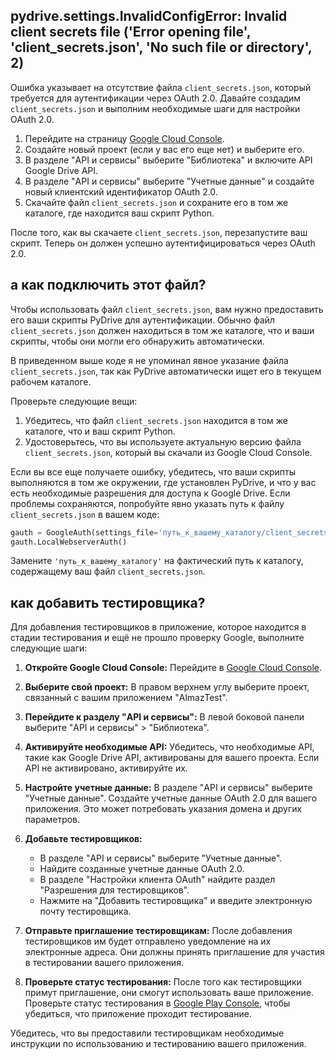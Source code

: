 ## pydrive.settings.InvalidConfigError: Invalid client secrets file ('Error opening file', 'client_secrets.json', 'No such file or directory', 2)

Ошибка указывает на отсутствие файла `client_secrets.json`, который требуется для аутентификации через OAuth 2.0. Давайте создадим `client_secrets.json` и выполним необходимые шаги для настройки OAuth 2.0.

1. Перейдите на страницу [Google Cloud Console](https://console.cloud.google.com/).
2. Создайте новый проект (если у вас его еще нет) и выберите его.
3. В разделе "API и сервисы" выберите "Библиотека" и включите API Google Drive API.
4. В разделе "API и сервисы" выберите "Учетные данные" и создайте новый клиентский идентификатор OAuth 2.0.
5. Скачайте файл `client_secrets.json` и сохраните его в том же каталоге, где находится ваш скрипт Python.

После того, как вы скачаете `client_secrets.json`, перезапустите ваш скрипт. Теперь он должен успешно аутентифицироваться через OAuth 2.0.

## а как подключить этот файл?

Чтобы использовать файл `client_secrets.json`, вам нужно предоставить его ваши скрипты PyDrive для аутентификации. Обычно файл `client_secrets.json` должен находиться в том же каталоге, что и ваши скрипты, чтобы они могли его обнаружить автоматически.

В приведенном выше коде я не упоминал явное указание файла `client_secrets.json`, так как PyDrive автоматически ищет его в текущем рабочем каталоге.

Проверьте следующие вещи:

1. Убедитесь, что файл `client_secrets.json` находится в том же каталоге, что и ваш скрипт Python.
2. Удостоверьтесь, что вы используете актуальную версию файла `client_secrets.json`, который вы скачали из Google Cloud Console.

Если вы все еще получаете ошибку, убедитесь, что ваши скрипты выполняются в том же окружении, где установлен PyDrive, и что у вас есть необходимые разрешения для доступа к Google Drive. Если проблемы сохраняются, попробуйте явно указать путь к файлу `client_secrets.json` в вашем коде:

```python
gauth = GoogleAuth(settings_file='путь_к_вашему_каталогу/client_secrets.json')
gauth.LocalWebserverAuth()
```

Замените `'путь_к_вашему_каталогу'` на фактический путь к каталогу, содержащему ваш файл `client_secrets.json`.


## как добавить тестировщика?

Для добавления тестировщиков в приложение, которое находится в стадии тестирования и ещё не прошло проверку Google, выполните следующие шаги:

1. **Откройте Google Cloud Console:**
   Перейдите в [Google Cloud Console](https://console.cloud.google.com/).

2. **Выберите свой проект:**
   В правом верхнем углу выберите проект, связанный с вашим приложением "AlmazTest".

3. **Перейдите к разделу "API и сервисы":**
   В левой боковой панели выберите "API и сервисы" > "Библиотека".

4. **Активируйте необходимые API:**
   Убедитесь, что необходимые API, такие как Google Drive API, активированы для вашего проекта. Если API не активировано, активируйте их.

5. **Настройте учетные данные:**
   В разделе "API и сервисы" выберите "Учетные данные". Создайте учетные данные OAuth 2.0 для вашего приложения. Это может потребовать указания домена и других параметров.

6. **Добавьте тестировщиков:**
   - В разделе "API и сервисы" выберите "Учетные данные".
   - Найдите созданные учетные данные OAuth 2.0.
   - В разделе "Настройки клиента OAuth" найдите раздел "Разрешения для тестировщиков".
   - Нажмите на "Добавить тестировщика" и введите электронную почту тестировщика.

7. **Отправьте приглашение тестировщикам:**
   После добавления тестировщиков им будет отправлено уведомление на их электронные адреса. Они должны принять приглашение для участия в тестировании вашего приложения.

8. **Проверьте статус тестирования:**
   После того как тестировщики примут приглашение, они смогут использовать ваше приложение. Проверьте статус тестирования в [Google Play Console](https://play.google.com/console/), чтобы убедиться, что приложение проходит тестирование.

Убедитесь, что вы предоставили тестировщикам необходимые инструкции по использованию и тестированию вашего приложения.
